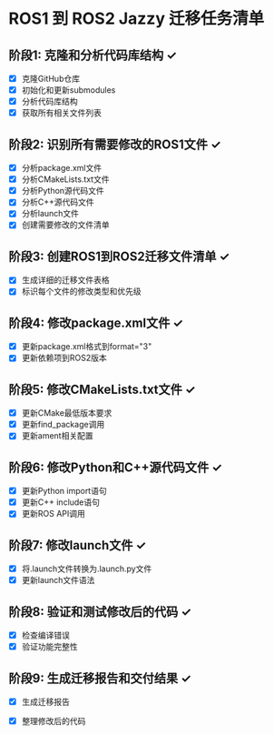 # ROS1 到 ROS2 Jazzy 迁移任务清单

## 阶段1: 克隆和分析代码库结构 ✓
- [x] 克隆GitHub仓库
- [x] 初始化和更新submodules
- [x] 分析代码库结构
- [x] 获取所有相关文件列表

## 阶段2: 识别所有需要修改的ROS1文件 ✓
- [x] 分析package.xml文件
- [x] 分析CMakeLists.txt文件
- [x] 分析Python源代码文件
- [x] 分析C++源代码文件
- [x] 分析launch文件
- [x] 创建需要修改的文件清单

## 阶段3: 创建ROS1到ROS2迁移文件清单 ✓
- [x] 生成详细的迁移文件表格
- [x] 标识每个文件的修改类型和优先级

## 阶段4: 修改package.xml文件 ✓
- [x] 更新package.xml格式到format="3"
- [x] 更新依赖项到ROS2版本

## 阶段5: 修改CMakeLists.txt文件 ✓
- [x] 更新CMake最低版本要求
- [x] 更新find_package调用
- [x] 更新ament相关配置

## 阶段6: 修改Python和C++源代码文件 ✓
- [x] 更新Python import语句
- [x] 更新C++ include语句
- [x] 更新ROS API调用

## 阶段7: 修改launch文件 ✓
- [x] 将.launch文件转换为.launch.py文件
- [x] 更新launch文件语法

## 阶段8: 验证和测试修改后的代码 ✓
- [x] 检查编译错误
- [x] 验证功能完整性

## 阶段9: 生成迁移报告和交付结果 ✓
- [x] 生成迁移报告
- [x] 整理修改后的代码

